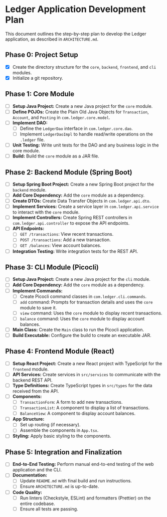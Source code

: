 # Ledger Application Development Plan

This document outlines the step-by-step plan to develop the Ledger application, as described in `ARCHITECTURE.md`.

## Phase 0: Project Setup

- [x] Create the directory structure for the `core`, `backend`, `frontend`, and `cli` modules.
- [x] Initialize a git repository.

## Phase 1: Core Module

- [ ] **Setup Java Project:** Create a new Java project for the `core` module.
- [ ] **Define POJOs:** Create the Plain Old Java Objects for `Transaction`, `Account`, and `Posting` in `com.ledger.core.model`.
- [ ] **Implement DAO:**
    - [ ] Define the `LedgerDao` interface in `com.ledger.core.dao`.
    - [ ] Implement `LedgerDaoImpl` to handle read/write operations on the `.ledger` file.
- [ ] **Unit Testing:** Write unit tests for the DAO and any business logic in the core module.
- [ ] **Build:** Build the `core` module as a JAR file.

## Phase 2: Backend Module (Spring Boot)

- [ ] **Setup Spring Boot Project:** Create a new Spring Boot project for the `backend` module.
- [ ] **Add Core Dependency:** Add the `core` module as a dependency.
- [ ] **Create DTOs:** Create Data Transfer Objects in `com.ledger.api.dto`.
- [ ] **Implement Services:** Create a service layer in `com.ledger.api.service` to interact with the `core` module.
- [ ] **Implement Controllers:** Create Spring REST controllers in `com.ledger.api.controller` to expose the API endpoints.
- [ ] **API Endpoints:**
    - [ ] `GET /transactions`: View recent transactions.
    - [ ] `POST /transactions`: Add a new transaction.
    - [ ] `GET /balances`: View account balances.
- [ ] **Integration Testing:** Write integration tests for the REST API.

## Phase 3: CLI Module (Picocli)

- [ ] **Setup Java Project:** Create a new Java project for the `cli` module.
- [ ] **Add Core Dependency:** Add the `core` module as a dependency.
- [ ] **Implement Commands:**
    - [ ] Create Picocli command classes in `com.ledger.cli.commands`.
    - [ ] `add` command: Prompts for transaction details and uses the `core` module to save it.
    - [ ] `view` command: Uses the `core` module to display recent transactions.
    - [ ] `balance` command: Uses the `core` module to display account balances.
- [ ] **Main Class:** Create the `Main` class to run the Picocli application.
- [ ] **Build Executable:** Configure the build to create an executable JAR.

## Phase 4: Frontend Module (React)

- [ ] **Setup React Project:** Create a new React project with TypeScript for the `frontend` module.
- [ ] **API Services:** Create services in `src/services` to communicate with the backend REST API.
- [ ] **Type Definitions:** Create TypeScript types in `src/types` for the data received from the API.
- [ ] **Components:**
    - [ ] `TransactionForm`: A form to add new transactions.
    - [ ] `TransactionList`: A component to display a list of transactions.
    - [ ] `BalanceView`: A component to display account balances.
- [ ] **App Structure:**
    - [ ] Set up routing (if necessary).
    - [ ] Assemble the components in `App.tsx`.
- [ ] **Styling:** Apply basic styling to the components.

## Phase 5: Integration and Finalization

- [ ] **End-to-End Testing:** Perform manual end-to-end testing of the web application and the CLI.
- [ ] **Documentation:**
    - [ ] Update `README.md` with final build and run instructions.
    - [ ] Ensure `ARCHITECTURE.md` is up-to-date.
- [ ] **Code Quality:**
    - [ ] Run linters (Checkstyle, ESLint) and formatters (Prettier) on the entire codebase.
    - [ ] Ensure all tests are passing.
